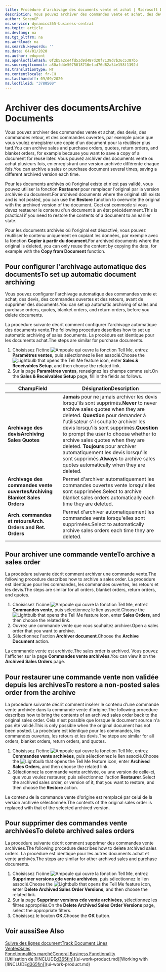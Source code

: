 ```yaml
---
title: Procédure d'archivage des documents vente et achat | Microsoft Docs
description: Vous pouvez archiver des commandes vente et achat, des devis, des retours et des commandes ouvertes, et vous pouvez utiliser le document archivé pour recréer le document d'origine.
author: SorenGP
ms.service: dynamics365-business-central
ms.topic: article
ms.devlang: na
ms.tgt_pltfrm: na
ms.workload: na
ms.search.keywords: ''
ms.date: 04/01/2020
ms.author: edupont
ms.openlocfilehash: 0f2b5a2ce4fd53d9d487d20f7139d7b36c5387b5
ms.sourcegitcommit: a80afd4e5075018716efad76d82a54e158f1392d
ms.translationtype: HT
ms.contentlocale: fr-CH
ms.lasthandoff: 09/09/2020
ms.locfileid: "3780500"
---
```

# <a name="archive-documents"></a><span data-ttu-id="d7372-103">Archiver des documents</span><span class="sxs-lookup"><span data-stu-id="d7372-103">Archive Documents</span></span>
<span data-ttu-id="d7372-104">Vous pouvez archiver des commandes vente et achat, des devis, des commandes retour, et des commandes ouvertes, par exemple parce que vous voulez enregistrer une copie d'un document pour la réutiliser plus tard.</span><span class="sxs-lookup"><span data-stu-id="d7372-104">You can archive sales and purchase orders, quotes, return orders, and blanket orders, for example because you want to save a copy of a document for reuse later.</span></span> <span data-ttu-id="d7372-105">Vous pouvez archiver des documents vente ou achat plusieurs fois, en enregistrant une version archivée différente chaque fois.</span><span class="sxs-lookup"><span data-stu-id="d7372-105">You can archive a sales or purchase document several times, saving a different archived version each time.</span></span>

<span data-ttu-id="d7372-106">Pour les documents archivés où l'original existe et n'est pas validé, vous pouvez utiliser la fonction **Restaurer** pour remplacer l'original par la version archivée du document.</span><span class="sxs-lookup"><span data-stu-id="d7372-106">For archived documents where the original still exists and is not posted, you can use the **Restore** function to overwrite the original with the archived version of the document.</span></span> <span data-ttu-id="d7372-107">Ceci est commode si vous devez restaurer le contenu d'un document à un état précédemment.</span><span class="sxs-lookup"><span data-stu-id="d7372-107">This is practical if you need to restore the contents of a document to an earlier state.</span></span>

<span data-ttu-id="d7372-108">Pour les documents archivés où l'original est désactivé, vous pouvez réutiliser le contenu uniquement en copiant les données, par exemple avec la fonction **Copier à partir du document**.</span><span class="sxs-lookup"><span data-stu-id="d7372-108">For archived documents where the original is deleted, you can only reuse the content by copying the data, for example with the **Copy from Document** function.</span></span>   

## <a name="to-set-up-automatic-document-archiving"></a><span data-ttu-id="d7372-109">Pour configurer l'archivage automatique des documents</span><span class="sxs-lookup"><span data-stu-id="d7372-109">To set up automatic document archiving</span></span>  
<span data-ttu-id="d7372-110">Vous pouvez configurer l'archivage automatique des commandes vente et achat, des devis, des commandes ouvertes et des retours, avant de supprimer des documents.</span><span class="sxs-lookup"><span data-stu-id="d7372-110">You can set up automatic archiving of sales and purchase orders, quotes, blanket orders, and return orders, before you delete documents.</span></span>

<span data-ttu-id="d7372-111">La procédure suivante décrit comment configurer l'archivage automatique des documents vente.</span><span class="sxs-lookup"><span data-stu-id="d7372-111">The following procedure describes how to set up automatic archiving of sales documents.</span></span> <span data-ttu-id="d7372-112">La procédure est identique pour les documents achat.</span><span class="sxs-lookup"><span data-stu-id="d7372-112">The steps are similar for purchase documents.</span></span>
1.  <span data-ttu-id="d7372-113">Choisissez l'icône ![Ampoule qui ouvre la fonction Tell Me](media/ui-search/search_small.png "Dites-moi ce que vous voulez faire"), entrez **Paramètres ventes**, puis sélectionnez le lien associé.</span><span class="sxs-lookup"><span data-stu-id="d7372-113">Choose the ![Lightbulb that opens the Tell Me feature](media/ui-search/search_small.png "Tell me what you want to do") icon, enter **Sales & Receivables Setup**, and then choose the related link.</span></span>
2. <span data-ttu-id="d7372-114">Sur la page **Paramètres ventes**, renseignez les champs comme suit.</span><span class="sxs-lookup"><span data-stu-id="d7372-114">On the **Sales & Receivables Setup** page, fill in the fields as follows.</span></span>

|<span data-ttu-id="d7372-115">Champ</span><span class="sxs-lookup"><span data-stu-id="d7372-115">Field</span></span>|<span data-ttu-id="d7372-116">Désignation</span><span class="sxs-lookup"><span data-stu-id="d7372-116">Description</span></span>|
|-----|-----------|
|<span data-ttu-id="d7372-117">**Archivage des devis**</span><span class="sxs-lookup"><span data-stu-id="d7372-117">**Archiving Sales Quotes**</span></span>|<span data-ttu-id="d7372-118">**Jamais** pour ne jamais archiver les devis lorsqu'ils sont supprimés.</span><span class="sxs-lookup"><span data-stu-id="d7372-118">**Never** to never archive sales quotes when they are deleted.</span></span> <span data-ttu-id="d7372-119">**Question** pour demander à l'utilisateur s'il souhaite archiver les devis lorsqu'ils sont supprimés.</span><span class="sxs-lookup"><span data-stu-id="d7372-119">**Question** to prompt the user to choose whether to archive sales quotes when they are deleted.</span></span> <span data-ttu-id="d7372-120">**Toujours** pour archiver automatiquement les devis lorsqu'ils sont supprimés.</span><span class="sxs-lookup"><span data-stu-id="d7372-120">**Always** to archive sales quotes automatically when they are deleted.</span></span>|
|<span data-ttu-id="d7372-121">**Archivage des commandes vente ouvertes**</span><span class="sxs-lookup"><span data-stu-id="d7372-121">**Archiving Blanket Sales Orders**</span></span>|<span data-ttu-id="d7372-122">Permet d'archiver automatiquement les commandes ouvertes vente lorsqu'elles sont supprimées.</span><span class="sxs-lookup"><span data-stu-id="d7372-122">Select to archive blanket sales orders automatically each time they are deleted.</span></span>|
|<span data-ttu-id="d7372-123">**Arch. commandes et retours**</span><span class="sxs-lookup"><span data-stu-id="d7372-123">**Arch. Orders and Ret. Orders**</span></span>|<span data-ttu-id="d7372-124">Permet d'archiver automatiquement les commandes vente lorsqu'elles sont supprimées.</span><span class="sxs-lookup"><span data-stu-id="d7372-124">Select to automatically archive sales orders each time they are deleted.</span></span>|

## <a name="to-archive-a-sales-order"></a><span data-ttu-id="d7372-125">Pour archiver une commande vente</span><span class="sxs-lookup"><span data-stu-id="d7372-125">To archive a sales order</span></span>
<span data-ttu-id="d7372-126">La procédure suivante décrit comment archiver une commande vente.</span><span class="sxs-lookup"><span data-stu-id="d7372-126">The following procedure describes how to archive a sales order.</span></span> <span data-ttu-id="d7372-127">La procédure est identique pour les commandes, les commandes ouvertes, les retours et les devis.</span><span class="sxs-lookup"><span data-stu-id="d7372-127">The steps are similar for all orders, blanket orders, return orders, and quotes.</span></span>

1.  <span data-ttu-id="d7372-128">Choisissez l'icône ![Ampoule qui ouvre la fonction Tell Me](media/ui-search/search_small.png "Dites-moi ce que vous voulez faire"), entrez **Commandes vente**, puis sélectionnez le lien associé.</span><span class="sxs-lookup"><span data-stu-id="d7372-128">Choose the ![Lightbulb that opens the Tell Me feature](media/ui-search/search_small.png "Tell me what you want to do") icon, enter **Sales Orders**, and then choose the related link.</span></span>  
2.  <span data-ttu-id="d7372-129">Ouvrez une commande vente que vous souhaitez archiver.</span><span class="sxs-lookup"><span data-stu-id="d7372-129">Open a sales order that you want to archive.</span></span>  
3.  <span data-ttu-id="d7372-130">Sélectionnez l'action **Archiver document**.</span><span class="sxs-lookup"><span data-stu-id="d7372-130">Choose the **Archive Document** action.</span></span>

<span data-ttu-id="d7372-131">La commande vente est archivée.</span><span class="sxs-lookup"><span data-stu-id="d7372-131">The sales order is archived.</span></span> <span data-ttu-id="d7372-132">Vous pouvez l'afficher sur la page **Commandes vente archivées**.</span><span class="sxs-lookup"><span data-stu-id="d7372-132">You can view it on the **Archived Sales Orders** page.</span></span>

## <a name="to-restore-a-non-posted-sales-order-from-the-archive"></a><span data-ttu-id="d7372-133">Pour restaurer une commande vente non validée depuis les archives</span><span class="sxs-lookup"><span data-stu-id="d7372-133">To restore a non-posted sales order from the archive</span></span>
<span data-ttu-id="d7372-134">La procédure suivante décrit comment insérer le contenu d'une commande vente archivée dans la commande vente d'origine.</span><span class="sxs-lookup"><span data-stu-id="d7372-134">The following procedure describes how to bring the contents of an archived sales order back to the original sales order.</span></span> <span data-ttu-id="d7372-135">Cela n'est possible que lorsque le document source n'a pas été validé.</span><span class="sxs-lookup"><span data-stu-id="d7372-135">This is only possible when the original document has not been posted.</span></span> <span data-ttu-id="d7372-136">La procédure est identique pour les commandes, les commandes ouvertes, les retours et les devis.</span><span class="sxs-lookup"><span data-stu-id="d7372-136">The steps are similar for all orders, blanket orders, return orders, and quotes.</span></span>

1. <span data-ttu-id="d7372-137">Choisissez l'icône ![Ampoule qui ouvre la fonction Tell Me](media/ui-search/search_small.png "Dites-moi ce que vous voulez faire"), entrez **Commandes vente archivées**, puis sélectionnez le lien associé.</span><span class="sxs-lookup"><span data-stu-id="d7372-137">Choose the ![Lightbulb that opens the Tell Me feature](media/ui-search/search_small.png "Tell me what you want to do") icon, enter **Archived Sales Orders**, and then choose the related link.</span></span>
2. <span data-ttu-id="d7372-138">Sélectionnez la commande vente archivée, ou une version de celle-ci, que vous voulez restaurer, puis sélectionnez l'action **Restaurer**.</span><span class="sxs-lookup"><span data-stu-id="d7372-138">Select the archived sales order, or version of it, that you want to restore, and then choose the **Restore** action.</span></span>  

<span data-ttu-id="d7372-139">Le contenu de la commande vente d'origine est remplacé par celui de la version archivée sélectionnée.</span><span class="sxs-lookup"><span data-stu-id="d7372-139">The contents of the original sales order is replaced with that of the selected archived version.</span></span>

## <a name="to-delete-archived-sales-orders"></a><span data-ttu-id="d7372-140">Pour supprimer des commandes vente archivées</span><span class="sxs-lookup"><span data-stu-id="d7372-140">To delete archived sales orders</span></span>
<span data-ttu-id="d7372-141">La procédure suivante décrit comment supprimer des commandes vente archivées.</span><span class="sxs-lookup"><span data-stu-id="d7372-141">The following procedure describes how to delete archived sales orders.</span></span> <span data-ttu-id="d7372-142">La procédure est identique pour les autres documents achat et vente archivés.</span><span class="sxs-lookup"><span data-stu-id="d7372-142">The steps are similar for other archived sales and purchase documents.</span></span>

1.  <span data-ttu-id="d7372-143">Choisissez l'icône ![Ampoule qui ouvre la fonction Tell Me](media/ui-search/search_small.png "Dites-moi ce que vous voulez faire"), entrez **Supprimer versions cde vente archivées**, puis sélectionnez le lien associé.</span><span class="sxs-lookup"><span data-stu-id="d7372-143">Choose the ![Lightbulb that opens the Tell Me feature](media/ui-search/search_small.png "Tell me what you want to do") icon, enter **Delete Archived Sales Order Versions**, and then choose the related link.</span></span>  
2.  <span data-ttu-id="d7372-144">Sur la page **Supprimer versions cde vente archivées**, sélectionnez les filtres appropriés.</span><span class="sxs-lookup"><span data-stu-id="d7372-144">On the **Delete Archived Sales Order Versions** page, select the appropriate filters.</span></span>  
3.  <span data-ttu-id="d7372-145">Choisissez le bouton **OK**.</span><span class="sxs-lookup"><span data-stu-id="d7372-145">Choose the **OK** button.</span></span>

## <a name="see-also"></a><span data-ttu-id="d7372-146">Voir aussi</span><span class="sxs-lookup"><span data-stu-id="d7372-146">See Also</span></span>
[<span data-ttu-id="d7372-147">Suivre des lignes document</span><span class="sxs-lookup"><span data-stu-id="d7372-147">Track Document Lines</span></span>](across-how-to-track-document-lines.md)  
[<span data-ttu-id="d7372-148">Ventes</span><span class="sxs-lookup"><span data-stu-id="d7372-148">Sales</span></span>](sales-manage-sales.md)  
[<span data-ttu-id="d7372-149">Fonctionnalités marché</span><span class="sxs-lookup"><span data-stu-id="d7372-149">General Business Functionality</span></span>](ui-across-business-areas.md)  
<span data-ttu-id="d7372-150">[Utilisation de [!INCLUDE[d365fin](includes/d365fin_md.md)]](ui-work-product.md)</span><span class="sxs-lookup"><span data-stu-id="d7372-150">[Working with [!INCLUDE[d365fin](includes/d365fin_md.md)]](ui-work-product.md)</span></span>
